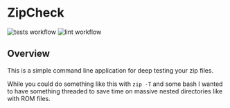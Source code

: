 # ZipCheck

![tests workflow](https://github.com/onlyhavecans/zipcheck/actions/workflows/go-test.yml/badge.svg)
![lint workflow](https://github.com/onlyhavecans/zipcheck/actions/workflows/golangci-lint.yml/badge.svg)

## Overview

This is a simple command line application for deep testing your zip files.

While you could do something like this with `zip -T` and some bash I wanted to have something threaded to save time on massive nested directories like with ROM files.
